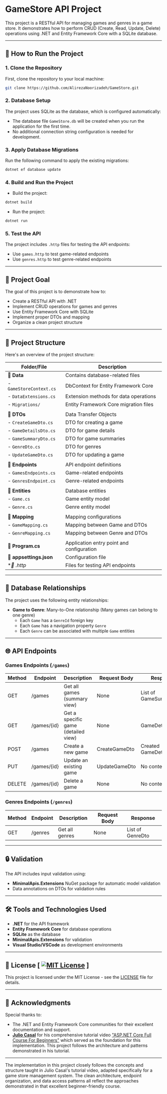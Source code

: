 # GameStore API Project

This project is a RESTful API for managing games and genres in a game store. It demonstrates how to perform CRUD (Create, Read, Update, Delete) operations using .NET and Entity Framework Core with a SQLite database.

---

## 🚀 How to Run the Project

### 1. Clone the Repository
First, clone the repository to your local machine:
```bash
git clone https://github.com/AlirezaNoorizadeh/GameStore.git
```

### 2. Database Setup
The project uses SQLite as the database, which is configured automatically:
- The database file `GameStore.db` will be created when you run the application for the first time.
- No additional connection string configuration is needed for development.

### 3. Apply Database Migrations
Run the following command to apply the existing migrations:
```bash
dotnet ef database update
```

### 4. Build and Run the Project
- Build the project:
```bash
dotnet build
```
- Run the project:
```bash
dotnet run
```

### 5. Test the API
The project includes `.http` files for testing the API endpoints:
- Use `games.http` to test game-related endpoints
- Use `genres.http` to test genre-related endpoints

---

## 🎯 Project Goal
The goal of this project is to demonstrate how to:
- Create a RESTful API with .NET
- Implement CRUD operations for games and genres
- Use Entity Framework Core with SQLite
- Implement proper DTOs and mapping
- Organize a clean project structure

---

## 📂 Project Structure
Here's an overview of the project structure:

| Folder/File               | Description                                  |
|---------------------------|----------------------------------------------|
| **📁 Data**               | Contains database-related files             |
| - `GameStoreContext.cs`   | DbContext for Entity Framework Core         |
| - `DataExtensions.cs`     | Extension methods for data operations      |
| - `Migrations/`          | Entity Framework Core migration files      |
|                           |                                              |
| **📁 DTOs**               | Data Transfer Objects                      |
| - `CreateGameDto.cs`     | DTO for creating a game                    |
| - `GameDetailsDto.cs`    | DTO for game details                       |
| - `GameSummaryDto.cs`    | DTO for game summaries                     |
| - `GenreDto.cs`          | DTO for genres                             |
| - `UpdateGameDto.cs`     | DTO for updating a game                    |
|                           |                                              |
| **📁 Endpoints**          | API endpoint definitions                   |
| - `GamesEndpoints.cs`    | Game-related endpoints                     |
| - `GenresEndpoint.cs`    | Genre-related endpoints                    |
|                           |                                              |
| **📁 Entities**           | Database entities                          |
| - `Game.cs`              | Game entity model                          |
| - `Genre.cs`             | Genre entity model                         |
|                           |                                              |
| **📁 Mapping**            | Mapping configurations                     |
| - `GameMapping.cs`       | Mapping between Game and DTOs              |
| - `GenreMapping.cs`      | Mapping between Genre and DTOs             |
|                           |                                              |
| **📄 Program.cs**         | Application entry point and configuration  |
| **📄 appsettings.json**   | Configuration file                         |
| **📄 *.http**             | Files for testing API endpoints            |

---

## 🔗 Database Relationships
The project uses the following entity relationships:
- **Game to Genre**: Many-to-One relationship (Many games can belong to one genre)
  - Each `Game` has a `GenreId` foreign key
  - Each `Game` has a navigation property `Genre`
  - Each `Genre` can be associated with multiple `Game` entities

---

## 🌐 API Endpoints

### Games Endpoints (`/games`)
| Method | Endpoint    | Description                          | Request Body           | Response              |
|--------|-------------|--------------------------------------|------------------------|-----------------------|
| GET    | /games      | Get all games (summary view)         | None                   | List of GameSummaryDto |
| GET    | /games/{id} | Get a specific game (detailed view)  | None                   | GameDetailsDto        |
| POST   | /games      | Create a new game                    | CreateGameDto          | Created GameDetailsDto |
| PUT    | /games/{id} | Update an existing game              | UpdateGameDto          | No content (204)      |
| DELETE | /games/{id} | Delete a game                        | None                   | No content (204)      |

### Genres Endpoints (`/genres`)
| Method | Endpoint    | Description                          | Request Body | Response          |
|--------|-------------|--------------------------------------|--------------|-------------------|
| GET    | /genres     | Get all genres                      | None         | List of GenreDto  |

---

## 🔒 Validation
The API includes input validation using:
- **MinimalApis.Extensions** NuGet package for automatic model validation
- Data annotations on DTOs for validation rules

---

## 🛠️ Tools and Technologies Used
- **.NET** for the API framework
- **Entity Framework Core** for database operations
- **SQLite** as the database
- **MinimalApis.Extensions** for validation
- **Visual Studio/VSCode** as development environments

---

## 📜 License [ [![MIT License](https://img.shields.io/badge/License-MIT-green.svg)](LICENSE) ]
This project is licensed under the MIT License - see the [LICENSE](LICENSE) file for details.

---

## 🙏 Acknowledgments
Special thanks to:
- The .NET and Entity Framework Core communities for their excellent documentation and support.
- **[Julio Casal](https://www.youtube.com/@juliocasal)** for his comprehensive tutorial video ["ASP.NET Core Full Course For Beginners"](https://youtu.be/AhAxLiGC7Pc) which served as the foundation for this implementation. This project follows the architecture and patterns demonstrated in his tutorial.

---

The implementation in this project closely follows the concepts and structure taught in Julio Casal's tutorial video, adapted specifically for a game store management system. The clean architecture, endpoint organization, and data access patterns all reflect the approaches demonstrated in that excellent beginner-friendly course.
